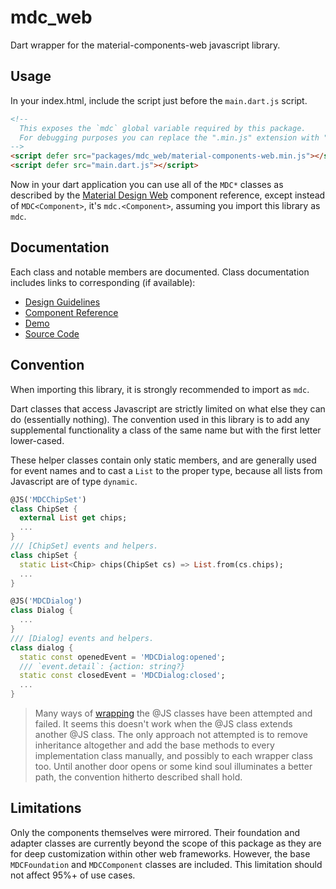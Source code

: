 # mdc_web

Dart wrapper for the material-components-web javascript library.

## Usage

In your index.html, include the script just before the `main.dart.js` script.

```html
<!--
  This exposes the `mdc` global variable required by this package.
  For debugging purposes you can replace the ".min.js" extension with ".js".
-->
<script defer src="packages/mdc_web/material-components-web.min.js"></script>
<script defer src="main.dart.js"></script>
```

Now in your dart application you can use all of the `MDC*` classes as described by the [Material Design Web](https://material.io/develop/web/) component reference, except instead of `MDC<Component>`, it's `mdc.<Component>`, assuming you import this library as `mdc`.

## Documentation

Each class and notable members are documented. Class documentation includes links to corresponding (if available):

* [Design Guidelines](https://material.io/design/components/)
* [Component Reference](https://material.io/develop/web/)
* [Demo](https://material-components.github.io/material-components-web-catalog/#/)
* [Source Code](https://github.com/material-components/material-components-web/tree/master/packages)

## Convention

When importing this library, it is strongly recommended to import as `mdc`.

Dart classes that access Javascript are strictly limited on what else they can do (essentially nothing). The convention used in this library is to add any supplemental functionality a class of the same name but with the first letter lower-cased.

These helper classes contain only static members, and are generally used for event names and to cast a `List` to the proper type, because all lists from Javascript are of type `dynamic`.


```dart
@JS('MDCChipSet')
class ChipSet {
  external List get chips;
  ...
}
/// [ChipSet] events and helpers.
class chipSet {
  static List<Chip> chips(ChipSet cs) => List.from(cs.chips);
  ...
}

@JS('MDCDialog')
class Dialog {
  ...
}
/// [Dialog] events and helpers.
class dialog {
  static const openedEvent = 'MDCDialog:opened';
  /// `event.detail`: {action: string?}
  static const closedEvent = 'MDCDialog:closed';
  ...
}
```

>Many ways of [wrapping](https://github.com/matanlurey/dart_js_interop#creating-a-wrapper-class) the @JS classes have been attempted and failed. It seems this doesn't work when the @JS class extends another @JS class. The only approach not attempted is to remove inheritance altogether and add the base methods to every implementation class manually, and possibly to each wrapper class too. Until another door opens or some kind soul illuminates a better path, the convention hitherto described shall hold.

## Limitations

Only the components themselves were mirrored. Their foundation and adapter classes are currently beyond the scope of this package as they are for deep customization within other web frameworks. However, the base `MDCFoundation` and `MDCComponent` classes are included. This limitation should not affect 95%+ of use cases.
